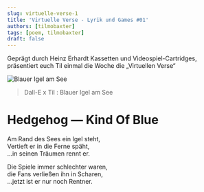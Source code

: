 ```yaml
---
slug: virtuelle-verse-1
title: 'Virtuelle Verse - Lyrik und Games #01'
authors: [tilmobaxter]
tags: [poem, tilmobaxter]
draft: false
---
```


Geprägt durch Heinz Erhardt Kassetten und Videospiel-Cartridges, präsentiert euch Til einmal die Woche die „Virtuellen Verse“
<!--truncate-->

![Blauer Igel am See](https://irgendwasmitkunden.de/DALL·E%20x%20Til%20-%20Hedgehog%20Kind%20Of%20Blue.png)
> Dall-E x Til : Blauer Igel am See

# Hedgehog — Kind Of Blue

Am Rand des Sees ein Igel steht,<br/>
Vertieft er in die Ferne späht,<br/>
...in seinen Träumen rennt er.<br/>

Die Spiele immer schlechter waren,<br/>
die Fans verließen ihn in Scharen,<br/>
...jetzt ist er nur noch Rentner.<br/>
